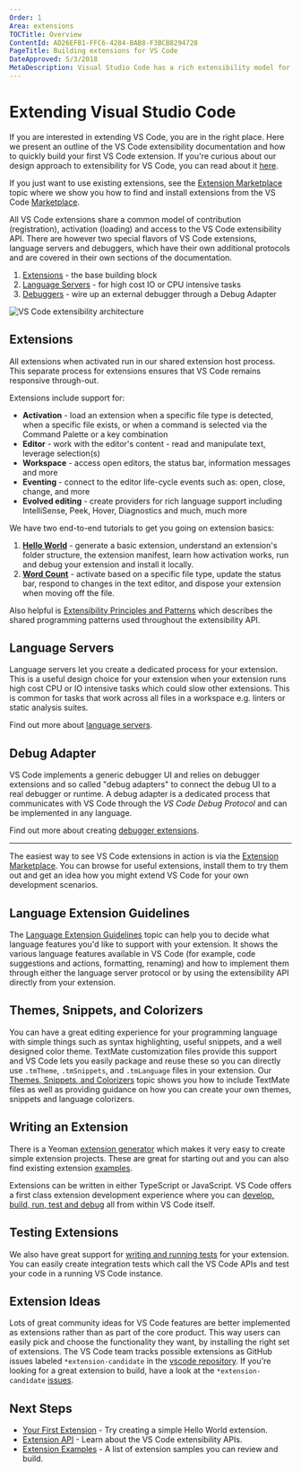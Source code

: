 ```yaml
---
Order: 1
Area: extensions
TOCTitle: Overview
ContentId: AD26EFB1-FFC6-4284-BAB8-F3BCB8294728
PageTitle: Building extensions for VS Code
DateApproved: 5/3/2018
MetaDescription: Visual Studio Code has a rich extensibility model for interacting with and adding to the tool.  Learn how to create your own extensions (plug-ins) for Visual Studio Code.
---
```

# Extending Visual Studio Code

If you are interested in extending VS Code, you are in the right place. Here we present an outline of the VS Code extensibility documentation and how to quickly build your first VS Code extension.  If you're curious about our design approach to extensibility for VS Code, you can read about it [here](/docs/extensionAPI/patterns-and-principles.md).

If you just want to use existing extensions, see the [Extension Marketplace](/docs/editor/extension-gallery.md) topic where we show you how to find and install extensions from the VS Code [Marketplace](https://marketplace.visualstudio.com/VSCode).

All VS Code extensions share a common model of contribution (registration), activation (loading) and access to the VS Code extensibility API. There are however two special flavors of VS Code extensions, language servers and debuggers, which have their own additional protocols and are covered in their own sections of the documentation.

1. [Extensions](/docs/extensions/overview.md#extensions) - the base building block
2. [Language Servers](/docs/extensions/overview.md#language-servers) - for high cost IO or CPU intensive tasks
3. [Debuggers](/docs/extensions/overview.md#debug-adapter) - wire up an external debugger through a Debug Adapter

![VS Code extensibility architecture](images/overview/extensibility-architecture.png)

## Extensions

All extensions when activated run in our shared extension host process.  This separate process for extensions ensures that VS Code remains responsive through-out.

Extensions include support for:

* **Activation** - load an extension when a specific file type is detected, when a specific file exists, or when a command is selected via the Command Palette or a key combination
* **Editor** - work with the editor's content - read and manipulate text, leverage selection(s)
* **Workspace** - access open editors, the status bar, information messages and more
* **Eventing** - connect to the editor life-cycle events such as: open, close, change, and more
* **Evolved editing** - create providers for rich language support including IntelliSense, Peek, Hover, Diagnostics and much, much more

We have two end-to-end tutorials to get you going on extension basics:

1. **[Hello World](/docs/extensions/example-hello-world.md)** - generate a basic extension, understand an extension's folder structure, the extension manifest, learn how activation works, run and debug your extension and install it locally.
2. **[Word Count](/docs/extensions/example-word-count.md)** - activate based on a specific file type, update the status bar, respond to changes in the text editor, and dispose your extension when moving off the file.

Also helpful is [Extensibility Principles and Patterns](/docs/extensionAPI/patterns-and-principles.md) which describes the shared programming patterns used throughout the extensibility API.

## Language Servers

Language servers let you create a dedicated process for your extension.  This is a useful design choice for your extension when your extension runs high cost CPU or IO intensive tasks which could slow other extensions.  This is common for tasks that work across all files in a workspace e.g. linters or static analysis suites.

Find out more about [language servers](/docs/extensions/example-language-server.md).

## Debug Adapter

VS Code implements a generic debugger UI and relies on debugger extensions and so called "debug adapters" to connect the debug UI to a real debugger or runtime. A debug adapter is a dedicated process that communicates with VS Code through the _VS Code Debug Protocol_ and can be implemented in any language.

Find out more about creating [debugger extensions](/docs/extensions/example-debuggers.md).

---

The easiest way to see VS Code extensions in action is via the [Extension Marketplace](/docs/editor/extension-gallery.md).  You can browse for useful extensions, install them to try them out and get an idea how you might extend VS Code for your own development scenarios.

## Language Extension Guidelines

The [Language Extension Guidelines](/docs/extensionAPI/language-support.md) topic can help you to decide what language features you'd like to support with your extension. It shows the various language features available in VS Code (for example, code suggestions and actions, formatting, renaming) and how to implement them through either the language server protocol or by using the extensibility API directly from your extension.

## Themes, Snippets, and Colorizers

You can have a great editing experience for your programming language with simple things such as syntax highlighting, useful snippets, and a well designed color theme. TextMate customization files provide this support and VS Code lets you easily package and reuse these so you can directly use `.tmTheme`, `.tmSnippets`, and `.tmLanguage` files in your extension. Our [Themes, Snippets, and Colorizers](/docs/extensions/themes-snippets-colorizers.md) topic shows you how to include TextMate files as well as providing guidance on how you can create your own themes, snippets and language colorizers.

## Writing an Extension

There is a Yeoman [extension generator](/docs/extensions/yocode.md) which makes it very easy to create simple extension projects. These are great for starting out  and you can also find existing extension [examples](/docs/extensions/samples.md).

Extensions can be written in either TypeScript or JavaScript.  VS Code offers a first class extension development experience where you can [develop, build, run, test and debug](/docs/extensions/developing-extensions.md) all from within VS Code itself.

## Testing Extensions

We also have great support for [writing and running tests](/docs/extensions/testing-extensions.md) for your extension.  You can easily create integration tests which call the VS Code APIs and test your code in a running VS Code instance.

## Extension Ideas

Lots of great community ideas for VS Code features are better implemented as extensions rather than as part of the core product. This way users can easily pick and choose the functionality they want, by installing the right set of extensions. The VS Code team tracks possible extensions as GitHub issues labeled `*extension-candidate` in the [vscode repository](https://github.com/Microsoft/vscode). If you're looking for a great extension to build, have a look at the `*extension-candidate` [issues](https://github.com/Microsoft/vscode/issues?q=is%3Aopen+is%3Aissue+label%3A*extension-candidate).

## Next Steps

* [Your First Extension](/docs/extensions/example-hello-world.md) - Try creating a simple Hello World extension.
* [Extension API](/docs/extensionAPI/overview.md) - Learn about the VS Code extensibility APIs.
* [Extension Examples](/docs/extensions/samples.md) - A list of extension samples you can review and build.
